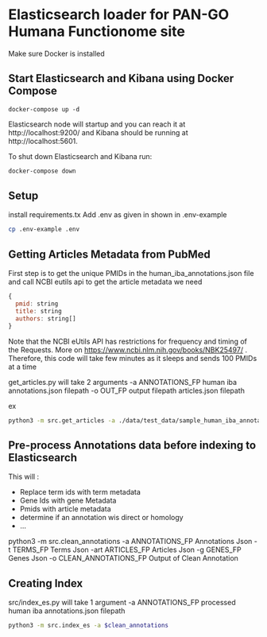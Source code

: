 # Elasticsearch loader for PAN-GO Humana Functionome site

Make sure Docker is installed

## Start Elasticsearch and Kibana using Docker Compose

```
docker-compose up -d 
```

Elasticsearch node will startup and you can reach it at
http://localhost:9200/ and Kibana should be running at http://localhost:5601.

To shut down Elasticsearch and Kibana run:

```bash
docker-compose down
```

## Setup

install requirements.tx
Add .env as given in shown in .env-example

```bash
cp .env-example .env
```

## Getting Articles Metadata from PubMed

First step is to get the unique PMIDs in the human_iba_annotations.json file and call NCBI eutils api to get the article metadata we need

```JavaScript
{
  pmid: string
  title: string
  authors: string[]
}
```

Note that the NCBI eUtils API has restrictions for frequency and timing of the Requests. More on https://www.ncbi.nlm.nih.gov/books/NBK25497/ . Therefore, this code will take few minutes as it sleeps and sends 100 PMIDs at a time


get_articles.py will take 2 arguments
  -a ANNOTATIONS_FP  human iba annotations.json filepath
  -o OUT_FP          output filepath articles.json filepath

ex

```bash
python3 -m src.get_articles -a ./data/test_data/sample_human_iba_annotations.json -o /download/articles.json
```

## Pre-process Annotations data before indexing to Elasticsearch

This will :

- Replace term ids with term metadata
- Gene Ids with gene Metadata
- Pmids with article metadata
- determine if an annotation wis direct or homology
- ...


python3 -m src.clean_annotations 
  -a ANNOTATIONS_FP     Annotations Json
  -t TERMS_FP           Terms Json
  -art ARTICLES_FP      Articles Json
  -g GENES_FP           Genes Json
  -o CLEAN_ANNOTATIONS_FP
                        Output of Clean Annotation


## Creating Index

src/index_es.py will take 1 argument
  -a ANNOTATIONS_FP  processed human iba annotations.json filepath

```bash
python3 -m src.index_es -a $clean_annotations
```
